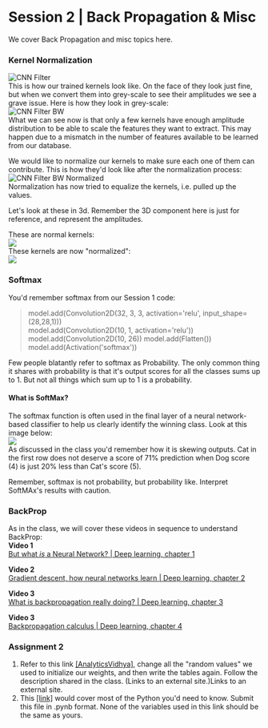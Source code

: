 
# Session 2 | Back Propagation & Misc
We cover Back Propagation and misc topics here. 

### Kernel Normalization
![CNN Filter](https://github.com/sin2akshay/External-Internship-Program-2.0-Machine-Learning-for-Deep-Neural-Networks/blob/master/Session%202/_files/cnnfilter.jpg?raw=true)  
This is how our trained kernels look like. On the face of they look just fine, but when we convert them into grey-scale to see their amplitudes we see a grave issue. Here is how they look in grey-scale:  
![CNN Filter BW](https://github.com/sin2akshay/External-Internship-Program-2.0-Machine-Learning-for-Deep-Neural-Networks/blob/master/Session%202/_files/cnnfilter_bnw.png?raw=true)  
What we can see now is that only a few kernels have enough amplitude distribution to be able to scale the features they want to extract. This may happen due to a mismatch in the number of features available to be learned from our database.  
  
We would like to normalize our kernels to make sure each one of them can contribute. This is how they'd look like after the normalization process:  
![CNN Filter BW Normalized](https://github.com/sin2akshay/External-Internship-Program-2.0-Machine-Learning-for-Deep-Neural-Networks/blob/master/Session%202/_files/cnnfilter_bnw_eql.png?raw=true)  
Normalization has now tried to equalize the kernels, i.e. pulled up the values.  
  
Let's look at these in 3d. Remember the 3D component here is just for reference, and represent the amplitudes.  
  
These are normal kernels:  
![](https://github.com/sin2akshay/External-Internship-Program-2.0-Machine-Learning-for-Deep-Neural-Networks/blob/master/Session%202/_files/ezgif-4-024a490477.gif?raw=true)  
These kernels are now "normalized":  
![](https://github.com/sin2akshay/External-Internship-Program-2.0-Machine-Learning-for-Deep-Neural-Networks/blob/master/Session%202/_files/ezgif-4-6ba4093f05.gif?raw=true)  
  
### Softmax
You'd remember softmax from our Session 1 code:

>model.add(Convolution2D(32, 3, 3, activation='relu', input_shape=(28,28,1)))  
model.add(Convolution2D(10, 1, activation='relu'))  
model.add(Convolution2D(10, 26)) model.add(Flatten())  
model.add(Activation('softmax'))  

Few people blatantly refer to softmax as Probability. The only common thing it shares with probability is that it's output scores for all the classes sums up to 1. But not all things which sum up to 1 is a probability.  
#### What is SoftMax?
The softmax function is often used in the final layer of a neural network-based classifier to help us clearly identify the winning class. Look at this image below:  
![](https://github.com/sin2akshay/External-Internship-Program-2.0-Machine-Learning-for-Deep-Neural-Networks/blob/master/Session%202/_files/softmax.png?raw=true)  
As discussed in the class you'd remember how it is skewing outputs. Cat in the first row does not deserve a score of 71% prediction when Dog score (4) is just 20% less than Cat's score (5).  
  
Remember, softmax is not probability, but probability like. Interpret SoftMAx's results with caution.  

### BackProp
As in the class, we will cover these videos in sequence to understand BackProp:  
**Video 1**  
[But what *is* a Neural Network? | Deep learning, chapter 1](https://www.youtube.com/watch?v=aircAruvnKk)  
  
**Video 2**  
[Gradient descent, how neural networks learn | Deep learning, chapter 2](https://www.youtube.com/watch?v=IHZwWFHWa-w)  
  
**Video 3**  
[What is backpropagation really doing? | Deep learning, chapter 3](https://www.youtube.com/watch?v=Ilg3gGewQ5U)  
  
**Video 3**  
[Backpropagation calculus | Deep learning, chapter 4](https://www.youtube.com/watch?v=tIeHLnjs5U8)  
  
### Assignment 2
1. Refer to this link [[AnalyticsVidhya]](https://www.analyticsvidhya.com/blog/2017/05/neural-network-from-scratch-in-python-and-r/), change all the "random values" we used to initialize our weights, and then write the tables again. Follow the description shared in the class.  (Links to an external site.)Links to an external site.
2. This [[link]](https://github.com/machinelearningblr/machinelearningblr.github.io/blob/master/tutorials/CS231n-Materials/CS231n-python-numpy-tutorial.ipynb) would cover most of the Python you'd need to know. Submit this file in .pynb format. None of the variables used in this link should be the same as yours. 
